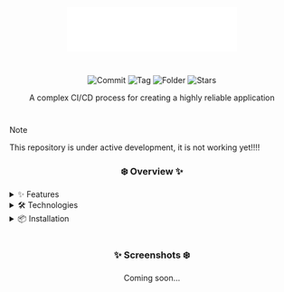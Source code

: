 <div align="center">
  <img src="./.github/assets/Ephemera.png" alt="Ephemera logo" width="300">
</div>

<h1></h1>

<div align="center">

![Commit](https://img.shields.io/github/last-commit/MounTemed/Ephemera?style=for-the-badge&logo=git&logoColor=D9E0EE&labelColor=0d1117&color=2b3946)
![Tag](https://img.shields.io/github/v/tag/MounTemed/Ephemera?style=for-the-badge&logo=github&logoColor=D9E0EE&labelColor=0d1117&color=22241c)
![Folder](https://img.shields.io/github/languages/code-size/MounTemed/Ephemera?style=for-the-badge&logo=protondrive&logoColor=D9E0EE&labelColor=0d1117&color=2b3946)
![Stars](https://img.shields.io/github/stars/MounTemed/Ephemera?style=for-the-badge&logo=andela&logoColor=D9E0EE&labelColor=0d1117&color=22241c)

<p>A complex CI/CD process for creating a highly reliable application</p>

</div>

<h1></h1>

> [!NOTE]
> This repository is under active development, it is not working yet!!!!

<div align="center">
  <h3> ❄️ Overview ✨ </h3>
</div>

<details>
<summary>✨ Features</summary>

- **Effortless Installation** – Get a fully functional Kubernetes orchestrator up and running quickly and smoothly
- **Perfect Reproducibility** – Simply replace the secrets, and you're guaranteed a 100% idempotent, working environment every single time. Consistency is key
- **Rigorous CI/CD Pipeline** – For every pull request, a dedicated VPC is automatically provisioned in Timeweb Cloud using Terraform, where we run the most thorough and demanding tests to ensure unwavering reliability

</details>

<details>
<summary>🛠️ Technologies</summary>

| Technology                         | Purpose                                               |
|------------------------------------|-------------------------------------------------------|
| **Golang**                        | Foundation for high-performance application code       |
| **Podman**                        | Builds secure, rootless containers                     |
| **CRI-O**                         | Lightweight, Kubernetes-native container runtime       |
| **Kubernetes**                    | For powerful orchestration of containerized workloads  |
| **Helm**                          | Simplifies deployment with handy charts                |
| **Ansible**                       | Automates setup for simple, automated deployment       |
| **Nexus Repository**              | Securely stores and manages container images           |
| **ArgoCD**                        | GitOps for automated application delivery              |
| **Cilium**                        | Provides networking and security with eBPF             |
| **Grafana**                       | Visualizes metrics on customizable dashboards          |
| **Prometheus & node-exporter**    | Comprehensive system and application monitoring        |
| **Alloy**                         | Optimized data collection                              |
| **Traefik**                       | Fast reverse proxy server                              |
| **GitLab CE**                     | Advanced, self-hosted CI/CD pipeline                   |
| **OpenTofu**                      | We manage infrastructure as code                       |

</details>

<details>
<summary>📦 Installation</summary>

🚧 Coming soon...

</details>

<h1></h1>

<div align="center">
  <h3> ✨ Screenshots ❄️ </h3>
  <p>Coming soon...</p>
</div>

